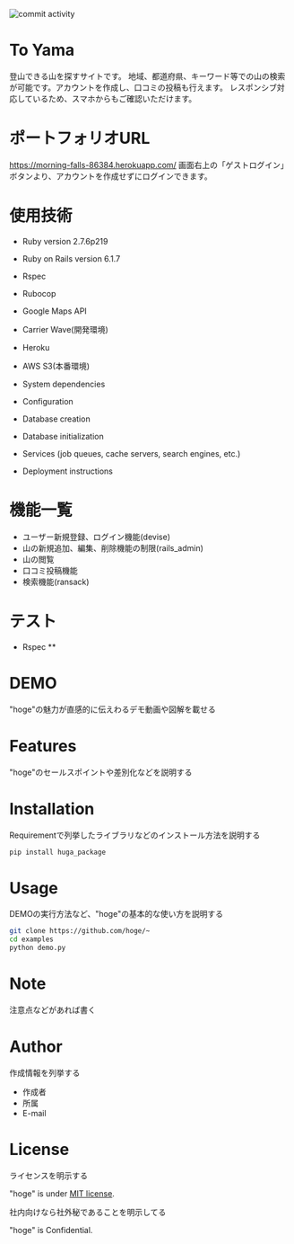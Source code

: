 ![commit activity](https://img.shields.io/github/commit-activity/w/Natsuki-abc/to_yama?color=red&style=for-the-badge)

# To Yama

登山できる山を探すサイトです。
地域、都道府県、キーワード等での山の検索が可能です。アカウントを作成し、口コミの投稿も行えます。
レスポンシブ対応しているため、スマホからもご確認いただけます。

# ポートフォリオURL

<https://morning-falls-86384.herokuapp.com/>
画面右上の「ゲストログイン」ボタンより、アカウントを作成せずにログインできます。

# 使用技術

* Ruby version 2.7.6p219

* Ruby on Rails version 6.1.7

* Rspec

* Rubocop

* Google Maps API

* Carrier Wave(開発環境)

* Heroku

* AWS S3(本番環境)

* System dependencies

* Configuration

* Database creation

* Database initialization

* Services (job queues, cache servers, search engines, etc.)

* Deployment instructions

# 機能一覧

* ユーザー新規登録、ログイン機能(devise)
* 山の新規追加、編集、削除機能の制限(rails_admin)
* 山の閲覧
* 口コミ投稿機能
* 検索機能(ransack)

# テスト

* Rspec
** 

# DEMO

"hoge"の魅力が直感的に伝えわるデモ動画や図解を載せる

# Features

"hoge"のセールスポイントや差別化などを説明する

# Installation

Requirementで列挙したライブラリなどのインストール方法を説明する

```bash
pip install huga_package
```

# Usage

DEMOの実行方法など、"hoge"の基本的な使い方を説明する

```bash
git clone https://github.com/hoge/~
cd examples
python demo.py
```

# Note

注意点などがあれば書く

# Author

作成情報を列挙する

* 作成者
* 所属
* E-mail

# License
ライセンスを明示する

"hoge" is under [MIT license](https://en.wikipedia.org/wiki/MIT_License).

社内向けなら社外秘であることを明示してる

"hoge" is Confidential.
